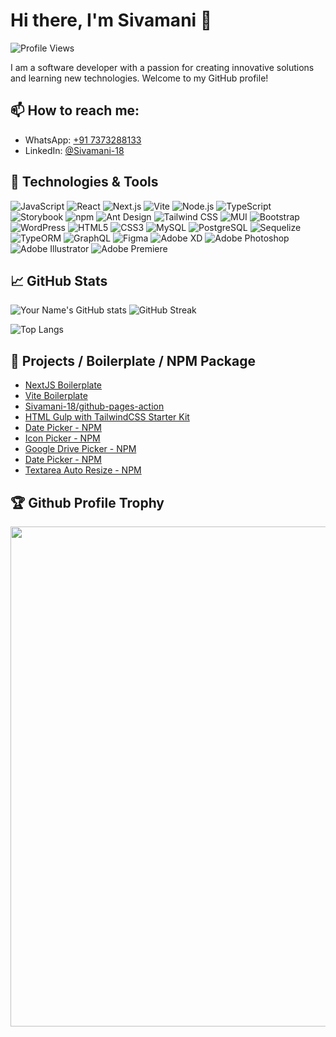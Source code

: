 # Hi there, I'm Sivamani 👋

![Profile Views](https://komarev.com/ghpvc/?username=Sivamani-18&color=blue)

I am a software developer with a passion for creating innovative solutions and learning new technologies. Welcome to my GitHub profile!

## 📫 How to reach me:
- WhatsApp: [+91 7373288133](https://wa.me/7373288133)
- LinkedIn:  [@Sivamani-18](https://www.linkedin.com/in/sivasubramaniyam-v-a2b967103/)

 

## 🔧 Technologies & Tools
![JavaScript](https://img.shields.io/badge/-JavaScript-333333?style=flat&logo=javascript)
![React](https://img.shields.io/badge/-React-333333?style=flat&logo=react)
![Next.js](https://img.shields.io/badge/-Next.js-333333?style=flat&logo=next.js)
![Vite](https://img.shields.io/badge/-Vite-333333?style=flat&logo=vite)
![Node.js](https://img.shields.io/badge/-Node.js-333333?style=flat&logo=node.js)
![TypeScript](https://img.shields.io/badge/-TypeScript-333333?style=flat&logo=typescript)
![Storybook](https://img.shields.io/badge/-Storybook-333333?style=flat&logo=storybook)
![npm](https://img.shields.io/badge/-npm-333333?style=flat&logo=npm)
![Ant Design](https://img.shields.io/badge/-AntDesign-333333?style=flat&logo=ant-design)
![Tailwind CSS](https://img.shields.io/badge/-TailwindCSS-333333?style=flat&logo=tailwind-css)
![MUI](https://img.shields.io/badge/-MUI-333333?style=flat&logo=mui)
![Bootstrap](https://img.shields.io/badge/-Bootstrap-333333?style=flat&logo=bootstrap)
![WordPress](https://img.shields.io/badge/-WordPress-333333?style=flat&logo=wordpress)
![HTML5](https://img.shields.io/badge/-HTML5-333333?style=flat&logo=html5)
![CSS3](https://img.shields.io/badge/-CSS3-333333?style=flat&logo=css3)
![MySQL](https://img.shields.io/badge/-MySQL-333333?style=flat&logo=mysql)
![PostgreSQL](https://img.shields.io/badge/-PostgreSQL-333333?style=flat&logo=postgresql)
![Sequelize](https://img.shields.io/badge/-Sequelize-333333?style=flat&logo=sequelize)
![TypeORM](https://img.shields.io/badge/-TypeORM-333333?style=flat&logo=typeorm)
![GraphQL](https://img.shields.io/badge/-GraphQL-333333?style=flat&logo=graphql)
![Figma](https://img.shields.io/badge/-Figma-333333?style=flat&logo=figma)
![Adobe XD](https://img.shields.io/badge/-AdobeXD-333333?style=flat&logo=adobe-xd)
![Adobe Photoshop](https://img.shields.io/badge/-AdobePhotoshop-333333?style=flat&logo=adobe-photoshop)
![Adobe Illustrator](https://img.shields.io/badge/-AdobeIllustrator-333333?style=flat&logo=adobe-illustrator)
![Adobe Premiere](https://img.shields.io/badge/-AdobePremiere-333333?style=flat&logo=adobe-premiere-pro)

## 📈 GitHub Stats
![Your Name's GitHub stats](https://github-readme-stats.vercel.app/api?username=Sivamani-18&theme=vue-dark&show_icons=true&hide_border=true&count_private=true&include_all_commits=true)
![GitHub Streak](https://github-readme-streak-stats.herokuapp.com?user=Sivamani-18&theme=vue-dark&hide_border=true&count_private=true&include_all_commits=true)



![Top Langs](
https://github-readme-stats.vercel.app/api/top-langs/?username=Sivamani-18&theme=vue-dark&show_icons=true&hide_border=true&layout=compact)




## 🌟 Projects / Boilerplate / NPM Package
- [NextJS Boilerplate](https://github.com/Sivamani-18/nextjs-boilerplate)
- [Vite Boilerplate](https://github.com/Sivamani-18/vite-react-ts-boilerplate)
- [Sivamani-18/github-pages-action](https://github.com/Sivamani-18/github-pages-action)
- [HTML Gulp with TailwindCSS Starter Kit](https://github.com/Sivamani-18/gulp-tailwind-starter)
- [Date Picker - NPM](https://www.npmjs.com/package/react-multi-date-picker-calendar)
- [Icon Picker - NPM](https://www.npmjs.com/package/react-native-app-icon-picker)
- [Google Drive Picker - NPM](https://www.npmjs.com/package/google-drive-picker)
- [Date Picker - NPM](https://www.npmjs.com/package/react-multi-date-picker-calendar)
- [Textarea Auto Resize - NPM](https://www.npmjs.com/package/react-textarea-auto-resize)


<!--
## 📊 Activity Overview
-->

<!--START_SECTION:activity-->
<!--END_SECTION:activity-->

## 🏆 Github Profile Trophy

<a href="https://github.com/Sivamani-18">
  <img width=800 src="https://github-profile-trophy.vercel.app/?username=Sivamani-18&margin-w=15&theme=onedark"/>
</a>
